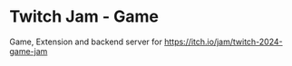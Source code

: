 # Twitch Jam - Game

Game, Extension and backend server for <https://itch.io/jam/twitch-2024-game-jam>
